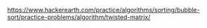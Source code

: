 https://www.hackerearth.com/practice/algorithms/sorting/bubble-sort/practice-problems/algorithm/twisted-matrix/
